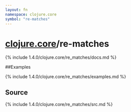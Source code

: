 ```yaml
---
layout: fn
namespace: clojure.core
symbol: "re-matches"
---
```


# [clojure.core](../)/re-matches

{% include 1.4.0/clojure.core/re_matches/docs.md %}

##Examples

{% include 1.4.0/clojure.core/re_matches/examples.md %}
## Source
{% include 1.4.0/clojure.core/re_matches/src.md %}

